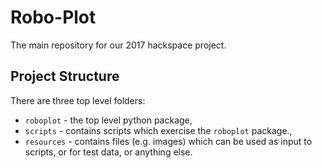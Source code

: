 # Robo-Plot
The main repository for our 2017 hackspace project.

## Project Structure
There are three top level folders:
  - `roboplot` - the top level python package,
  - `scripts` - contains scripts which exercise the `roboplot` package.,
  - `resources` - contains files (e.g. images) which can be used as input to scripts, or for test data, or anything else.
